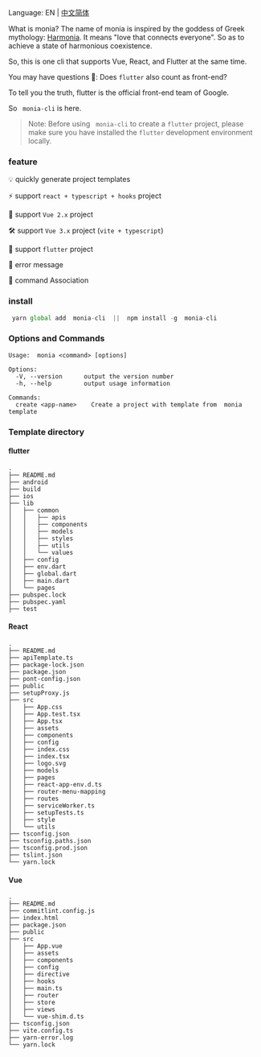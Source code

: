 
Language: EN | [中文简体](README-CN.md)

What is monia? The name of monia is inspired by the goddess of Greek mythology: [Harmonia](https://zh.wikipedia.org/wiki/%E5%93%88%E8%80%B3%E6%91%A9%E5%B0%BC%E4%BA%9E_(%E5%B8%8C%E8%87%98%E7%A5%9E%E8%A9%B1)). It means "love that connects everyone". So as to achieve a state of harmonious coexistence.

So, this is one cli that supports Vue, React, and Flutter at the same time.

You may have questions 🤔️: Does `flutter` also count as front-end?

To tell you the truth, flutter is the official front-end team of Google.

So ` monia-cli` is here.

>Note: Before using ` monia-cli` to create a `flutter` project, please make sure you have installed the `flutter` development environment locally.
### feature
  💡 quickly generate project templates   

  ⚡️  support `react + typescript + hooks` project

  🌈  support `Vue 2.x` project      

  🛠️  support `Vue 3.x` project (`vite + typescript`)        

  🔩 support `flutter` project        

  🌟 error message       
 
  🔗 command Association     

### install

 ```js
  yarn global add  monia-cli  ||  npm install -g  monia-cli
 ```

### Options and  Commands

```
Usage:  monia <command> [options]

Options:
  -V, --version      output the version number
  -h, --help         output usage information

Commands:
  create <app-name>    Create a project with template from  monia template
```

### Template directory

#### flutter 

```
.
├── README.md
├── android
├── build
├── ios
├── lib
│   ├── common
│   │   ├── apis
│   │   ├── components
│   │   ├── models
│   │   ├── styles
│   │   ├── utils
│   │   └── values
│   ├── config
│   ├── env.dart
│   ├── global.dart
│   ├── main.dart
│   └── pages
├── pubspec.lock
├── pubspec.yaml
├── test

```
#### React
```
.
├── README.md
├── apiTemplate.ts
├── package-lock.json
├── package.json
├── pont-config.json
├── public
├── setupProxy.js
├── src
│   ├── App.css
│   ├── App.test.tsx
│   ├── App.tsx
│   ├── assets
│   ├── components
│   ├── config
│   ├── index.css
│   ├── index.tsx
│   ├── logo.svg
│   ├── models
│   ├── pages
│   ├── react-app-env.d.ts
│   ├── router-menu-mapping
│   ├── routes
│   ├── serviceWorker.ts
│   ├── setupTests.ts
│   ├── style
│   └── utils
├── tsconfig.json
├── tsconfig.paths.json
├── tsconfig.prod.json
├── tslint.json
└── yarn.lock
```

#### Vue 

```
.
├── README.md
├── commitlint.config.js
├── index.html
├── package.json
├── public
├── src
│   ├── App.vue
│   ├── assets
│   ├── components
│   ├── config
│   ├── directive
│   ├── hooks
│   ├── main.ts
│   ├── router
│   ├── store
│   ├── views
│   └── vue-shim.d.ts
├── tsconfig.json
├── vite.config.ts
├── yarn-error.log
└── yarn.lock

```